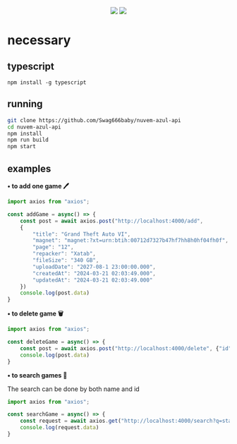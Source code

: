 <p align="center">
 <img src="https://raw.githubusercontent.com/MicaelliMedeiros/micaellimedeiros/master/image/computer-illustration.png"/>

<img src="https://img.shields.io/badge/TypeScript-black?style=for-the-badge&logo=typescript&logoColor=white"/>
</p>

# necessary 

## typescript 
```
npm install -g typescript
```

## running 
```bash
git clone https://github.com/Swag666baby/nuvem-azul-api
cd nuvem-azul-api
npm install
npm run build
npm start
```

## examples 
**• to add one game 🖊️**
```typescript 
import axios from "axios";

const addGame = async() => {
    const post = await axios.post("http://localhost:4000/add", 
    {
        "title": "Grand Theft Auto VI",
        "magnet": "magnet:?xt=urn:btih:00712d7327b47hf7hh8h0hf04fh0f",
        "page": "12",
        "repacker": "Xatab",
        "fileSize": "340 GB",
        "uploadDate": "2027-08-1 23:00:00.000",
        "createdAt": "2024-03-21 02:03:49.000",
        "updatedAt": "2024-03-21 02:03:49.000"
    })
    console.log(post.data)
}
```

**• to delete game 🗑**
```typescript 
import axios from "axios";

const deleteGame = async() => {
    const post = await axios.post("http://localhost:4000/delete", {"id": 1})
    console.log(post.data)
}
```

**• to search games 🔎**

The search can be done by both name and id

```typescript 
import axios from "axios";

const searchGame = async() => {
    const request = await axios.get("http://localhost:4000/search?q=stardew")
    console.log(request.data)
}
```

